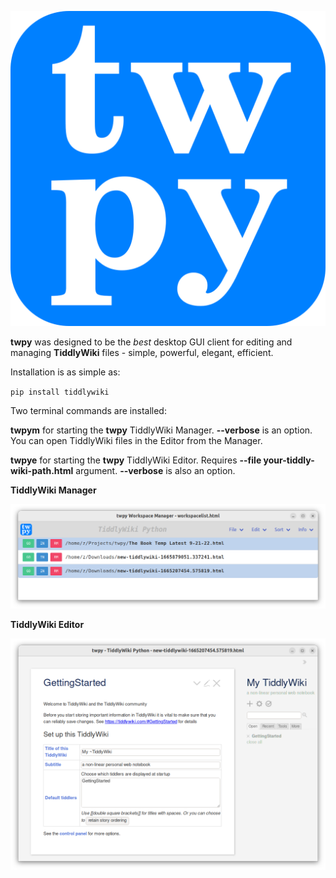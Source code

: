 ![](https://raw.githubusercontent.com/rzel/twpy/main/twpy_app_icon_1_vecta_compressed.svg)

**twpy** was designed to be the *best* desktop GUI client for editing and managing **TiddlyWiki** files - simple, powerful, elegant, efficient.

Installation is as simple as:

`pip install tiddlywiki`

Two terminal commands are installed:

**twpym** for starting the **twpy** TiddlyWiki Manager. **--verbose** is an option. You can open TiddlyWiki files in the Editor from the Manager.

**twpye** for starting the **twpy** TiddlyWiki Editor. Requires **--file your-tiddly-wiki-path.html** argument. **--verbose** is also an option. 


**TiddlyWiki Manager**

![](https://raw.githubusercontent.com/rzel/twpy/main/twpy-screenshot-2022-10-17--22-49-32.png)

**TiddlyWiki Editor**

![](https://raw.githubusercontent.com/rzel/twpy/main/twpy-screenshot-2022-10-17--22-50-38.png)
